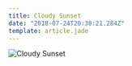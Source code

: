 ```yaml
---
title: Cloudy Sunset
date: "2018-07-24T20:30:21.284Z"
template: article.jade
---
```


![Cloudy Sunset](animation-2018-07-24_20-48-03.gif)

